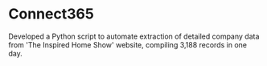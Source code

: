 # Connect365
Developed a Python script to automate extraction of detailed company data from 'The Inspired Home Show' website, compiling 3,188 records in one day.

